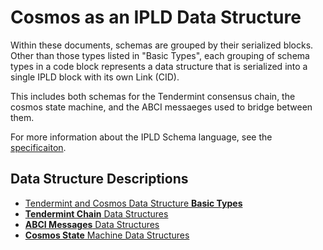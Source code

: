 # Cosmos as an IPLD Data Structure

Within these documents, schemas are grouped by their serialized blocks. Other than those types listed in "Basic Types", each grouping of schema types in a code block represents a data structure that is serialized into a single IPLD block with its own Link (CID).

This includes both schemas for the Tendermint consensus chain, the cosmos state machine, and the ABCI messaeges used to bridge between them.

For more information about the IPLD Schema language, see the [specificaiton](https://specs.ipld.io/schemas/).

## Data Structure Descriptions

* [Tendermint and Cosmos Data Structure **Basic Types**](basic_types.md)
* [**Tendermint Chain** Data Structures](tendermint_chain.md)
* [**ABCI Messages** Data Structures](abci_messages.md)
* [**Cosmos State** Machine Data Structures](cosmos_state.md)